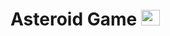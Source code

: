 # Asteroid Game <img src = "https://user-images.githubusercontent.com/80609091/228708353-bce50323-db4f-437b-8a96-80b976bc667b.png" width= "30" height="25">
